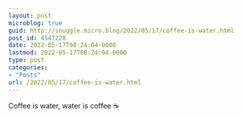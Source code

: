 ```yaml
---
layout: post
microblog: true
guid: http://snuggle.micro.blog/2022/05/17/coffee-is-water.html
post_id: 4547228
date: 2022-05-17T08:24:04-0000
lastmod: 2022-05-17T08:24:04-0000
type: post
categories:
- "Posts"
url: /2022/05/17/coffee-is-water.html
---
```

<p>Coffee is water, water is coffee ☕️</p>
